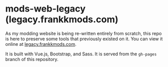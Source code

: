 # mods-web-legacy (legacy.frankkmods.com)

As my modding website is being re-written entirely from scratch, this repo is here to preserve some tools that previously existed on it. You can view it online at [legacy.frankkmods.com](https://legacy.frankkmods.com).

It is built with Vue.js, Bootstrap, and Sass. It is served from the `gh-pages` branch of this repository.
